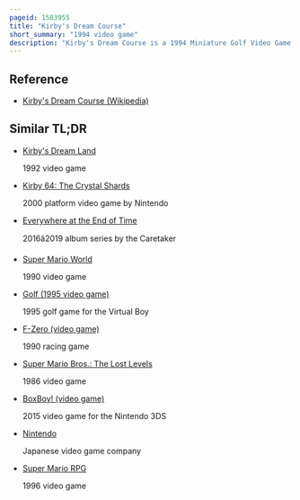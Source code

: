 ```yaml
---
pageid: 1583955
title: "Kirby's Dream Course"
short_summary: "1994 video game"
description: "Kirby's Dream Course is a 1994 Miniature Golf Video Game developed by hal Laboratory and nintendo Ead and published by Nintendo for the Super nintendo Entertainment System. A Spin-Off of the Kirby Series and the first released for the Snes, Players control the Pink spherical Character Kirby through a Series of Courses by launching him towards the Goal Hole at the End. Kirby can hit Enemies to collect Power-Ups which grant him unique Abilities such as those which allow him to destroy certain Obstacles or fly around the Level."
---
```


## Reference

- [Kirby's Dream Course (Wikipedia)](https://en.wikipedia.org/?curid=1583955)

## Similar TL;DR

- [Kirby's Dream Land](/tldr/en/kirbys-dream-land)

  1992 video game

- [Kirby 64: The Crystal Shards](/tldr/en/kirby-64-the-crystal-shards)

  2000 platform video game by Nintendo

- [Everywhere at the End of Time](/tldr/en/everywhere-at-the-end-of-time)

  2016â2019 album series by the Caretaker

- [Super Mario World](/tldr/en/super-mario-world)

  1990 video game

- [Golf (1995 video game)](/tldr/en/golf-1995-video-game)

  1995 golf game for the Virtual Boy

- [F-Zero (video game)](/tldr/en/f-zero-video-game)

  1990 racing game

- [Super Mario Bros.: The Lost Levels](/tldr/en/super-mario-bros-the-lost-levels)

  1986 video game

- [BoxBoy! (video game)](/tldr/en/boxboy-video-game)

  2015 video game for the Nintendo 3DS

- [Nintendo](/tldr/en/nintendo)

  Japanese video game company

- [Super Mario RPG](/tldr/en/super-mario-rpg)

  1996 video game
